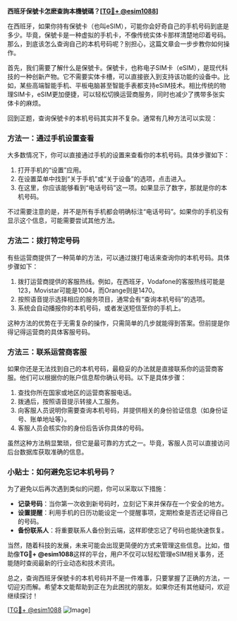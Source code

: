 **西班牙保號卡怎麽查詢本機號碼？[[TG💪+ @esim1088](https://t.me/s/esim1088)]**

在西班牙，如果你持有保號卡（也叫eSIM），可能你会好奇自己的手机号码到底是多少。毕竟，保號卡是一种虚拟的手机卡，不像传统实体卡那样清楚地印着号码。那么，到底该怎么查询自己的本机号码呢？别担心，这篇文章会一步步教你如何操作。

首先，我们需要了解什么是保號卡。保號卡，也称电子SIM卡（eSIM），是现代科技的一种创新产物。它不需要实体卡槽，可以直接嵌入到支持该功能的设备中。比如，某些高端智能手机、平板电脑甚至智能手表都支持eSIM技术。相比传统的物理SIM卡，eSIM更加便捷，可以轻松切换运营商服务，同时也减少了携带多张实体卡的麻烦。

回到正题，查询保號卡的本机号码其实并不复杂。通常有几种方法可以实现：

### 方法一：通过手机设置查看

大多数情况下，你可以直接通过手机的设置来查看你的本机号码。具体步骤如下：

1. 打开手机的“设置”应用。
2. 在设置菜单中找到“关于手机”或“关于设备”的选项，点击进入。
3. 在这里，你应该能够看到“电话号码”这一项。如果显示了数字，那就是你的本机号码。

不过需要注意的是，并不是所有手机都会明确标注“电话号码”。如果你的手机没有显示这个信息，可能需要尝试其他方法。

### 方法二：拨打特定号码

有些运营商提供了一种简单的方法，可以通过拨打电话来查询你的本机号码。具体步骤如下：

1. 拨打运营商提供的客服热线。例如，在西班牙，Vodafone的客服热线可能是123，Movistar可能是1004，而Orange则是1470。
2. 按照语音提示选择相应的服务项目，通常会有“查询本机号码”的选项。
3. 系统会自动播报你的本机号码，或者发送短信至你的手机上。

这种方法的优势在于无需复杂的操作，只需简单的几步就能得到答案。但前提是你得记得运营商的具体客服号码。

### 方法三：联系运营商客服

如果你还是无法找到自己的本机号码，最稳妥的办法就是直接联系你的运营商客服。他们可以根据你的账户信息帮你确认号码。以下是具体步骤：

1. 查找你所在国家或地区的运营商客服电话。
2. 拨通后，按照语音提示转接人工服务。
3. 向客服人员说明你需要查询本机号码，并提供相关的身份验证信息（如身份证号、账单地址等）。
4. 客服人员会核实你的身份后告诉你具体的号码。

虽然这种方法稍显繁琐，但它是最可靠的方式之一。毕竟，客服人员可以直接访问后台数据库获取准确的信息。

### 小贴士：如何避免忘记本机号码？

为了避免以后再次遇到类似的问题，你可以采取以下措施：

- **记录号码**：当你第一次收到新号码时，立刻记下来并保存在一个安全的地方。
- **设置提醒**：利用手机的日历功能设定一个提醒事项，定期检查是否还记得自己的号码。
- **备份联系人**：将重要联系人备份到云端，这样即使忘记了号码也能快速恢复。

当然，随着科技的发展，未来可能会出现更简便的方式来管理这些信息。比如，借助像**TG💪+ @esim1088**这样的平台，用户不仅可以轻松管理eSIM相关事务，还能随时查阅最新的行业动态和技术资讯。

总之，查询西班牙保號卡的本机号码并不是一件难事，只要掌握了正确的方法，一切迎刃而解。希望本文能帮助到正在为此困扰的朋友。如果你还有其他疑问，欢迎继续探讨！

[[TG💪+ @esim1088](https://t.me/s/esim1088) ![Image](https://i.postimg.cc/4NQfJmqS/Snipaste-2025-05-13-00-14-12.png)]